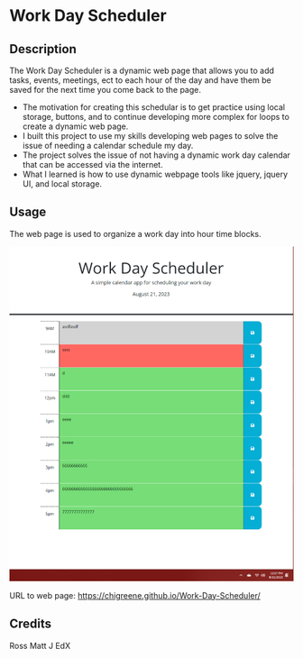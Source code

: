 # Work Day Scheduler

## Description

The Work Day Scheduler is a dynamic web page that allows you to add tasks, events, meetings, ect to each hour of the day and have them be saved for the next time you come back to the page. 

- The motivation for creating this schedular is to get practice using local storage, buttons, and to continue developing more complex for loops to create a dynamic web page. 
- I built this project to use my skills developing web pages to solve the issue of needing a calendar schedule my day.
- The project solves the issue of not having a dynamic work day calendar that can be accessed via the internet. 
- What I learned is how to use dynamic webpage tools like jquery, jquery UI, and local storage.


## Usage

The web page is used to organize a work day into hour time blocks.


![Work Day Scheduler](./assets/work%20day%20scheduler.png)

URL to web page: https://chigreene.github.io/Work-Day-Scheduler/

## Credits
Ross
Matt J
EdX
